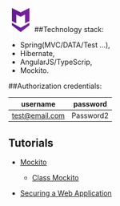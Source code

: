 [logo]: https://github.com/adam-p/markdown-here/raw/master/src/common/images/icon48.png "Logo Title Text 2"
![alt text][logo]
##Technology stack:
* Spring(MVC/DATA/Test ...),
* Hibernate,
* AngularJS/TypeScrip,
* Mockito.

##Authorization credentials:

| username | password|
| --- | --- |
| test@email.com | Password2|


## Tutorials
* [Mockito](http://mockito.org/)
    * [Class Mockito](https://mockito.googlecode.com/hg-history/1.5/javadoc/org/mockito/Mockito.html)

* [Securing a Web Application](https://spring.io/guides/gs/securing-web/)